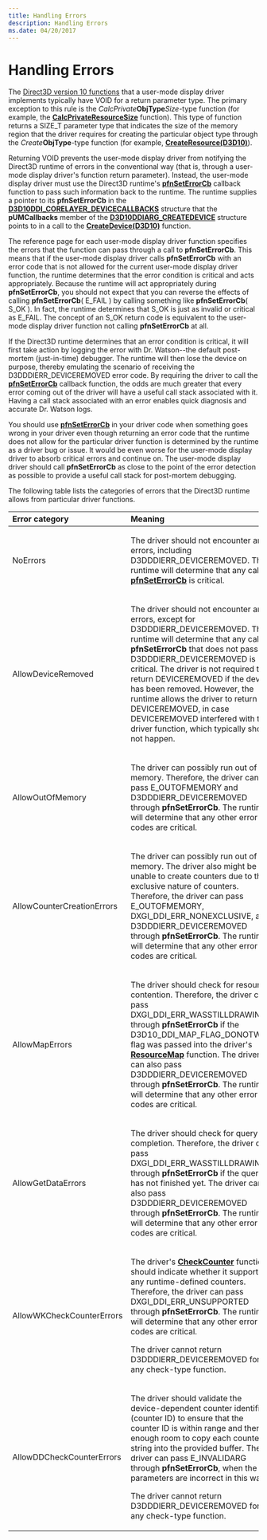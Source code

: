 ```yaml
---
title: Handling Errors
description: Handling Errors
ms.date: 04/20/2017
---
```


# Handling Errors


The [Direct3D version 10 functions](/windows-hardware/drivers/ddi/_display/#functions) that a user-mode display driver implements typically have VOID for a return parameter type. The primary exception to this rule is the *CalcPrivate***ObjType***Size*-type function (for example, the [**CalcPrivateResourceSize**](/windows-hardware/drivers/ddi/d3d10umddi/nc-d3d10umddi-pfnd3d10ddi_calcprivateresourcesize) function). This type of function returns a SIZE\_T parameter type that indicates the size of the memory region that the driver requires for creating the particular object type through the *Create***ObjType**-type function (for example, [**CreateResource(D3D10)**](/windows-hardware/drivers/ddi/d3d10umddi/nc-d3d10umddi-pfnd3d10ddi_createresource)).

Returning VOID prevents the user-mode display driver from notifying the Direct3D runtime of errors in the conventional way (that is, through a user-mode display driver's function return parameter). Instead, the user-mode display driver must use the Direct3D runtime's [**pfnSetErrorCb**](/windows-hardware/drivers/ddi/d3d10umddi/nc-d3d10umddi-pfnd3d10ddi_seterror_cb) callback function to pass such information back to the runtime. The runtime supplies a pointer to its **pfnSetErrorCb** in the [**D3D10DDI\_CORELAYER\_DEVICECALLBACKS**](/windows-hardware/drivers/ddi/d3d10umddi/ns-d3d10umddi-d3d10ddi_corelayer_devicecallbacks) structure that the **pUMCallbacks** member of the [**D3D10DDIARG\_CREATEDEVICE**](/windows-hardware/drivers/ddi/d3d10umddi/ns-d3d10umddi-d3d10ddiarg_createdevice) structure points to in a call to the [**CreateDevice(D3D10)**](/windows-hardware/drivers/ddi/d3d10umddi/nc-d3d10umddi-pfnd3d10ddi_createdevice) function.

The reference page for each user-mode display driver function specifies the errors that the function can pass through a call to **pfnSetErrorCb**. This means that if the user-mode display driver calls **pfnSetErrorCb** with an error code that is not allowed for the current user-mode display driver function, the runtime determines that the error condition is critical and acts appropriately. Because the runtime will act appropriately during **pfnSetErrorCb**, you should not expect that you can reverse the effects of calling **pfnSetErrorCb**( E\_FAIL ) by calling something like **pfnSetErrorCb**( S\_OK ). In fact, the runtime determines that S\_OK is just as invalid or critical as E\_FAIL. The concept of an S\_OK return code is equivalent to the user-mode display driver function not calling **pfnSetErrorCb** at all.

If the Direct3D runtime determines that an error condition is critical, it will first take action by logging the error with Dr. Watson--the default post-mortem (just-in-time) debugger. The runtime will then lose the device on purpose, thereby emulating the scenario of receiving the D3DDDIERR\_DEVICEREMOVED error code. By requiring the driver to call the [**pfnSetErrorCb**](/windows-hardware/drivers/ddi/d3d10umddi/nc-d3d10umddi-pfnd3d10ddi_seterror_cb) callback function, the odds are much greater that every error coming out of the driver will have a useful call stack associated with it. Having a call stack associated with an error enables quick diagnosis and accurate Dr. Watson logs.

You should use [**pfnSetErrorCb**](/windows-hardware/drivers/ddi/d3d10umddi/nc-d3d10umddi-pfnd3d10ddi_seterror_cb) in your driver code when something goes wrong in your driver even though returning an error code that the runtime does not allow for the particular driver function is determined by the runtime as a driver bug or issue. It would be even worse for the user-mode display driver to absorb critical errors and continue on. The user-mode display driver should call **pfnSetErrorCb** as close to the point of the error detection as possible to provide a useful call stack for post-mortem debugging.

The following table lists the categories of errors that the Direct3D runtime allows from particular driver functions.

<table>
<colgroup>
<col width="50%" />
<col width="50%" />
</colgroup>
<thead>
<tr class="header">
<th align="left">Error category</th>
<th align="left">Meaning</th>
</tr>
</thead>
<tbody>
<tr class="odd">
<td align="left"><p>NoErrors</p></td>
<td align="left"><p>The driver should not encounter any errors, including D3DDDIERR_DEVICEREMOVED. The runtime will determine that any call to <a href="/windows-hardware/drivers/ddi/d3d10umddi/nc-d3d10umddi-pfnd3d10ddi_seterror_cb" data-raw-source="[&lt;strong&gt;pfnSetErrorCb&lt;/strong&gt;](/windows-hardware/drivers/ddi/d3d10umddi/nc-d3d10umddi-pfnd3d10ddi_seterror_cb)"><strong>pfnSetErrorCb</strong></a> is critical.</p></td>
</tr>
<tr class="even">
<td align="left"><p>AllowDeviceRemoved</p></td>
<td align="left"><p>The driver should not encounter any errors, except for D3DDDIERR_DEVICEREMOVED. The runtime will determine that any call to <strong>pfnSetErrorCb</strong> that does not pass D3DDDIERR_DEVICEREMOVED is critical. The driver is not required to return DEVICEREMOVED if the device has been removed. However, the runtime allows the driver to return DEVICEREMOVED, in case DEVICEREMOVED interfered with the driver function, which typically should not happen.</p></td>
</tr>
<tr class="odd">
<td align="left"><p>AllowOutOfMemory</p></td>
<td align="left"><p>The driver can possibly run out of memory. Therefore, the driver can pass E_OUTOFMEMORY and D3DDDIERR_DEVICEREMOVED through <strong>pfnSetErrorCb</strong>. The runtime will determine that any other error codes are critical.</p></td>
</tr>
<tr class="even">
<td align="left"><p>AllowCounterCreationErrors</p></td>
<td align="left"><p>The driver can possibly run out of memory. The driver also might be unable to create counters due to the exclusive nature of counters. Therefore, the driver can pass E_OUTOFMEMORY, DXGI_DDI_ERR_NONEXCLUSIVE, and D3DDDIERR_DEVICEREMOVED through <strong>pfnSetErrorCb</strong>. The runtime will determine that any other error codes are critical.</p></td>
</tr>
<tr class="odd">
<td align="left"><p>AllowMapErrors</p></td>
<td align="left"><p>The driver should check for resource contention. Therefore, the driver can pass DXGI_DDI_ERR_WASSTILLDRAWING through <strong>pfnSetErrorCb</strong> if the D3D10_DDI_MAP_FLAG_DONOTWAIT flag was passed into the driver's <a href="/windows-hardware/drivers/ddi/d3d10umddi/nc-d3d10umddi-pfnd3d10ddi_resourcemap" data-raw-source="[&lt;strong&gt;ResourceMap&lt;/strong&gt;](/windows-hardware/drivers/ddi/d3d10umddi/nc-d3d10umddi-pfnd3d10ddi_resourcemap)"><strong>ResourceMap</strong></a> function. The driver can also pass D3DDDIERR_DEVICEREMOVED through <strong>pfnSetErrorCb</strong>. The runtime will determine that any other error codes are critical.</p></td>
</tr>
<tr class="even">
<td align="left"><p>AllowGetDataErrors</p></td>
<td align="left"><p>The driver should check for query completion. Therefore, the driver can pass DXGI_DDI_ERR_WASSTILLDRAWING through <strong>pfnSetErrorCb</strong> if the query has not finished yet. The driver can also pass D3DDDIERR_DEVICEREMOVED through <strong>pfnSetErrorCb</strong>. The runtime will determine that any other error codes are critical.</p></td>
</tr>
<tr class="odd">
<td align="left"><p>AllowWKCheckCounterErrors</p></td>
<td align="left"><p>The driver's <a href="/windows-hardware/drivers/ddi/d3d10umddi/nc-d3d10umddi-pfnd3d10ddi_checkcounter" data-raw-source="[&lt;strong&gt;CheckCounter&lt;/strong&gt;](/windows-hardware/drivers/ddi/d3d10umddi/nc-d3d10umddi-pfnd3d10ddi_checkcounter)"><strong>CheckCounter</strong></a> function should indicate whether it supports any runtime-defined counters. Therefore, the driver can pass DXGI_DDI_ERR_UNSUPPORTED through <strong>pfnSetErrorCb</strong>. The runtime will determine that any other error codes are critical.</p>
<p>The driver cannot return D3DDDIERR_DEVICEREMOVED for any check-type function.</p></td>
</tr>
<tr class="even">
<td align="left"><p>AllowDDCheckCounterErrors</p></td>
<td align="left"><p>The driver should validate the device-dependent counter identifier (counter ID) to ensure that the counter ID is within range and there is enough room to copy each counter string into the provided buffer. The driver can pass E_INVALIDARG through <strong>pfnSetErrorCb</strong>, when the parameters are incorrect in this way.</p>
<p>The driver cannot return D3DDDIERR_DEVICEREMOVED for any check-type function.</p></td>
</tr>
</tbody>
</table>

 

